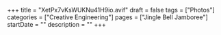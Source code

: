 +++
title = "XetPx7vKsWUKNu41H9io.avif"
draft = false
tags = ["Photos"]
categories = ["Creative Engineering"]
pages = ["Jingle Bell Jamboree"]
startDate = ""
description = ""
+++

